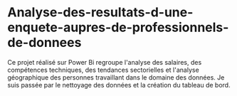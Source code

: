 # Analyse-des-resultats-d-une-enquete-aupres-de-professionnels-de-donnees
Ce projet réalisé sur Power Bi regroupe l'analyse des salaires, des compétences techniques, des tendances sectorielles et l'analyse géographique des personnes travaillant dans le domaine des données. Je suis passée par le nettoyage des données et la création du tableau de bord.
